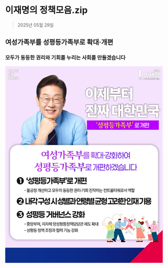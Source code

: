 # 이재명의 정책모음.zip

> 2025년 05월 29일
## 여성가족부를 성평등가족부로 확대·개편
### 모두가 동등한 권리와 기회를 누리는 사회를 만들겠습니다

![공약 이미지](000.jpg)